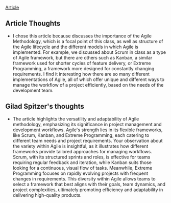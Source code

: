 [Article](https://lucidspark.com/blog/what-is-agile-methodology)

## Article Thoughts
* I chose this article because discusses the importance of the Agile Methodology, which is a focal point of
this class, as well as structure of the Agile lifecycle and the different models in which Agile is implemented.
For example, we discussed about Scrum in class as a type of Agile framework, but there are others such as Kanban, a similar framework used for shorter cycles of feature delivery, or Extreme Programming, a framework more designed for constantly changing requirements. I find it interesting how there are so many different implementations of Agile, all of which offer unique and different ways to manage the workflow of a project efficiently, based on the needs of the development team.

## Gilad Spitzer's thoughts
* The article highlights the versatility and adaptability of Agile methodology, emphasizing its significance in project management and development workflows. Agile's strength lies in its flexible frameworks, like Scrum, Kanban, and Extreme Programming, each catering to different team needs and project requirements. Your observation about the variety within Agile is insightful, as it illustrates how different frameworks provide tailored approaches for managing workflows. Scrum, with its structured sprints and roles, is effective for teams requiring regular feedback and iteration, while Kanban suits those looking for a continuous, visual flow of tasks. Meanwhile, Extreme Programming focuses on rapidly evolving projects with frequent changes in requirements. This diversity within Agile allows teams to select a framework that best aligns with their goals, team dynamics, and project complexities, ultimately promoting efficiency and adaptability in delivering high-quality products.